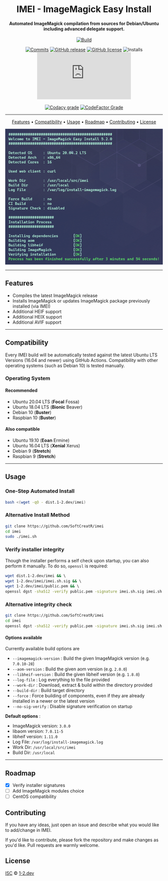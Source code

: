 <div align=center>

# IMEI - ImageMagick Easy Install
#### Automated ImageMagick compilation from sources for Debian/Ubuntu including advanced delegate support.

[![Build](https://img.shields.io/github/workflow/status/SoftCreatR/imei/Main?style=flat-square)](https://github.com/SoftCreatR/imei/actions/workflows/Main.yml)

[![Commits](https://img.shields.io/github/last-commit/SoftCreatR/imei?style=flat-square)](https://github.com/SoftCreatR/imei/commits/main) [![GitHub release](https://img.shields.io/github/release/SoftCreatR/imei?style=flat-square)](https://github.com/SoftCreatR/imei/releases) [![GitHub license](https://img.shields.io/github/license/SoftCreatR/imei?style=flat-square&color=lightgray)](LICENSE.md) ![Installs](https://img.shields.io/badge/dynamic/json?style=flat-square&color=blue&label=installs&query=value&url=https%3A%2F%2Fapi.countapi.xyz%2Fget%2Fsoftcreatr%2Fimei) [![GitHub file size in bytes](https://img.shields.io/github/size/SoftCreatR/imei/imei.sh?style=flat-square)](https://github.com/SoftCreatR/imei/blob/main/imei.sh)

[![Codacy grade](https://img.shields.io/codacy/grade/db0b2b5f22454f4280e4623de9f7075f?style=flat-square&label=codacy%20grade)](https://app.codacy.com/gh/SoftCreatR/imei/dashboard) [![CodeFactor Grade](https://img.shields.io/codefactor/grade/github/SoftCreatR/imei?style=flat-square&label=codefactor%20rating)](https://www.codefactor.io/repository/github/softcreatr/imei)

</div>

---

<div align="center">

<a href="#features"> Features<a> •
<a href="#compatibility"> Compatibility</a> •
<a href="#usage"> Usage</a> •
<a href="#roadmap"> Roadmap</a> •
<a href="#contributing"> Contributing</a> •
<a href="#license"> License</a>

![Screenshot](imei.png)

</div>

---

## Features

* Compiles the latest ImageMagick release
* Installs ImageMagick or updates ImageMagick package previously installed (via IMEI)
* Additional HEIF support
* Additional HEIX support
* Additional AVIF support

---

## Compatibility

Every IMEI build will be automatically tested against the latest Ubuntu LTS Versions (16.04 and newer) using GitHub Actions. Compatibility with other operating systems (such as Debian 10) is tested manually.

### Operating System

#### Recommended

* Ubuntu 20.04 LTS (__Focal__ Fossa)
* Ubuntu 18.04 LTS (__Bionic__ Beaver)
* Debian 10 (__Buster__)
* Raspbian 10 (__Buster__)

#### Also compatible

* Ubuntu 19.10 (__Eoan__ Ermine)
* Ubuntu 16.04 LTS (__Xenial__ Xerus)
* Debian 9 (__Stretch__)
* Raspbian 9 (__Stretch__)

---

## Usage

### One-Step Automated Install

```bash
bash <(wget -qO - dist.1-2.dev/imei)
```

### Alternative Install Method

```bash
git clone https://github.com/SoftCreatR/imei
cd imei
sudo ./imei.sh
```

### Verify installer integrity

Though the installer performs a self check upon startup, you can also perform it manually.
To do so, `openssl` is required:

```bash
wget dist.1-2.dev/imei && \                                            # Download IMEI
wget 1-2.dev/imei/imei.sh.sig && \                                     # Download signature file
wget 1-2.dev/imei/public.pem && \                                      # Download public key
openssl dgst -sha512 -verify public.pem -signature imei.sh.sig imei.sh # Verify
```

### Alternative integrity check

```bash
git clone https://github.com/SoftCreatR/imei
cd imei
openssl dgst -sha512 -verify public.pem -signature imei.sh.sig imei.sh
```

#### Options available

Currently available build options are

* `--imagemagick-version` : Build the given ImageMagick version (e.g. `7.0.10-28`)
* `--aom-version` : Build the given aom version (e.g. `2.0.0`)
* `--libheif-version` : Build the given libheif version (e.g. `1.8.0`)
* `--log-file` : Log everything to the file provided
* `--work-dir` : Download, extract & build within the directory provided
* `--build-dir` : Build target directory
* `--force` : Force building of components, even if they are already installed in a newer or the latest version
* `--no-sig-verify` : Disable signature verification on startup

**Default options** :

<!-- versions start -->
* ImageMagick version: `3.0.0`
* libaom version: `7.0.11-5`
* libheif version: `1.11.0`<!-- versions end -->
* Log File: `/var/log/install-imagemagick.log`
* Work Dir: `/usr/local/src/imei`
* Build Dir: `/usr/local`

---

## Roadmap

* [x] Verify installer signatures
* [ ] Add ImageMagick modules choice
* [ ] CentOS compatibility

## Contributing

If you have any ideas, just open an issue and describe what you would like to add/change in IMEI.

If you'd like to contribute, please fork the repository and make changes as you'd like. Pull requests are warmly welcome.

## License

[ISC](LICENSE.md) © [1-2.dev](https://1-2.dev)
